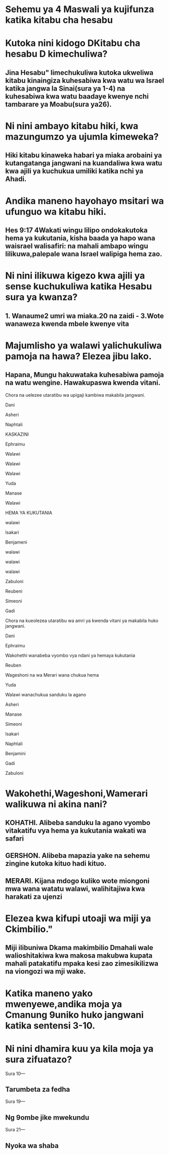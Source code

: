 <h1><span lang='swa'>Sehemu ya 4 Maswali ya kujifunza katika kitabu cha hesabu </span></h1>
<h1><span lang='swa'>Kutoka nini kidogo DKitabu cha hesabu D kimechuliwa? </span></h1>
<h2><span lang='swa'>Jina Hesabu" limechukuliwa kutoka ukweliwa kitabu kinaingiza kuhesabiwa kwa watu wa Israel katika jangwa la Sinai(sura ya 1-4) na kuhesabiwa kwa watu baadaye kwenye nchi tambarare ya Moabu(sura ya26). </span></h2>
<h1><span lang='swa'>Ni nini ambayo kitabu hiki&#44; kwa mazungumzo ya ujumla kimeweka? </span></h1>
<h2><span lang='swa'>Hiki kitabu kinaweka habari ya miaka arobaini ya kutangatanga jangwani na kuandaliwa kwa watu kwa ajili ya kuchukua umiliki katika nchi ya Ahadi. </span></h2>
<h1><span lang='swa'>Andika maneno hayohayo msitari wa ufunguo wa kitabu hiki. </span></h1>
<h2><span lang='swa'>Hes 9:17 4Wakati wingu lilipo ondokakutoka hema ya kukutania&#44; kisha baada ya hapo wana waisrael walisafiri: na mahali ambapo wingu lilikuwa&#44;palepale wana Israel walipiga hema zao. </span></h2>
<h1><span lang='swa'>Ni nini ilikuwa kigezo kwa ajili ya sense kuchukuliwa katika Hesabu sura ya kwanza? </span></h1>
<h2><span lang='swa'>1. Wanaume2 umri wa miaka.20 na zaidi - 3.Wote wanaweza kwenda mbele kwenye vita </span></h2>
<h1><span lang='swa'>Majumlisho ya walawi yalichukuliwa pamoja na hawa? Elezea jibu lako. </span></h1>
<h2><span lang='swa'>Hapana&#44; Mungu hakuwataka kuhesabiwa pamoja na watu wengine. Hawakupaswa kwenda vitani. </span></h2>
<p><span lang='swa'>Chora na uelezee utaratibu wa upigaji kambiwa makabila jangwani. </span></p>
<p><span lang='swa'>Dani </span></p>
<p><span lang='swa'>Asheri </span></p>
<p><span lang='swa'>Naphtali </span></p>
<p><span lang='swa'>KASKAZINI </span></p>
<p><span lang='swa'>Ephraimu </span></p>
<p><span lang='swa'>Walawi </span></p>
<p><span lang='swa'>Walawi </span></p>
<p><span lang='swa'>Walawi </span></p>
<p><span lang='swa'>Yuda </span></p>
<p><span lang='swa'>Manase </span></p>
<p><span lang='swa'>Walawi </span></p>
<p><span lang='swa'>HEMA YA KUKUTANIA </span></p>
<p><span lang='swa'>walawi </span></p>
<p><span lang='swa'>Isakari </span></p>
<p><span lang='swa'>Benjameni </span></p>
<p><span lang='swa'>walawi </span></p>
<p><span lang='swa'>walawi </span></p>
<p><span lang='swa'>walawi </span></p>
<p><span lang='swa'>Zabuloni </span></p>
<p><span lang='swa'>Reubeni </span></p>
<p><span lang='swa'>Simeoni </span></p>
<p><span lang='swa'>Gadi </span></p>
<p><span lang='swa'>Chora na kueolezea utaratibu wa amri ya kwenda vitani ya makabila huko jangwani. </span></p>
<p><span lang='swa'>Dani </span></p>
<p><span lang='swa'>Ephraimu </span></p>
<p><span lang='swa'>Wakohethi wanabeba vyombo vya ndani ya hemaya kukutania </span></p>
<p><span lang='swa'>Reuben </span></p>
<p><span lang='swa'>Wageshoni na wa Merari wana chukua hema </span></p>
<p><span lang='swa'>Yuda </span></p>
<p><span lang='swa'>Walawi wanachukua sanduku la agano </span></p>
<p><span lang='swa'>Asheri </span></p>
<p><span lang='swa'>Manase </span></p>
<p><span lang='swa'>Simeoni </span></p>
<p><span lang='swa'>Isakari </span></p>
<p><span lang='swa'>Naphtali </span></p>
<p><span lang='swa'>Benjamini </span></p>
<p><span lang='swa'>Gadi </span></p>
<p><span lang='swa'>Zabuloni </span></p>
<h1><span lang='swa'>Wakohethi&#44;Wageshoni&#44;Wamerari walikuwa ni akina nani? </span></h1>
<h2><span lang='swa'>KOHATHI. Alibeba sanduku la agano vyombo vitakatifu vya hema ya kukutania wakati wa safari </span></h2>
<h2><span lang='swa'>GERSHON. Alibeba mapazia yake na sehemu zingine kutoka kituo hadi kituo. </span></h2>
<h2><span lang='swa'>MERARI. Kijana mdogo kuliko wote miongoni mwa wana watatu walawi&#44; walihitajiwa kwa harakati za ujenzi </span></h2>
<h1><span lang='swa'>Elezea kwa kifupi utoaji wa miji ya Ckimbilio." </span></h1>
<h2><span lang='swa'>Miji ilibuniwa Dkama makimbilio Dmahali wale walioshitakiwa kwa makosa makubwa kupata mahali patakatifu mpaka kesi zao zimesikilizwa na viongozi wa mji wake. </span></h2>
<h1><span lang='swa'>Katika maneno yako mwenyewe&#44;andika moja ya Cmanung 9uniko huko jangwani katika sentensi 3-10. </span></h1>
<h1><span lang='swa'>Ni nini dhamira kuu ya kila moja ya sura zifuatazo? </span></h1>
<p><span lang='swa'>Sura 10&mdash; </span></p>
<h2><span lang='swa'>Tarumbeta za fedha </span></h2>
<p><span lang='swa'>Sura 19&mdash; </span></p>
<h2><span lang='swa'>Ng 9ombe jike mwekundu </span></h2>
<p><span lang='swa'>Sura 21&mdash; </span></p>
<h2><span lang='swa'>Nyoka wa shaba </span></h2></div><div id='sec-12'>
